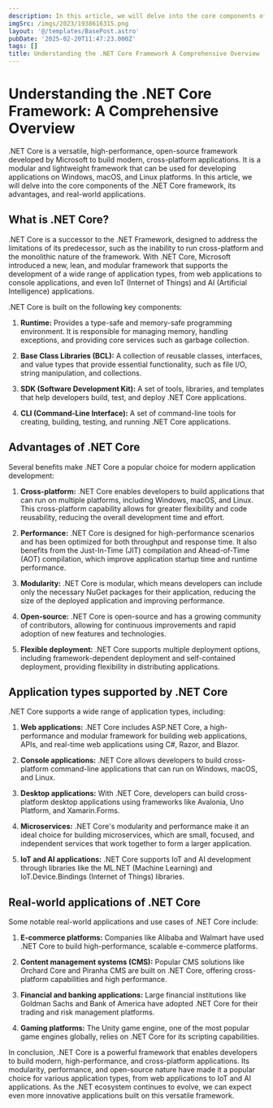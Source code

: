 ```yaml
---
description: In this article, we will delve into the core components of the
imgSrc: /imgs/2023/1938616315.png
layout: '@/templates/BasePost.astro'
pubDate: '2025-02-20T11:47:23.000Z'
tags: []
title: Understanding the .NET Core Framework A Comprehensive Overview
---
```


# Understanding the .NET Core Framework: A Comprehensive Overview

.NET Core is a versatile, high-performance, open-source framework developed by Microsoft to build modern, cross-platform applications. It is a modular and lightweight framework that can be used for developing applications on Windows, macOS, and Linux platforms. In this article, we will delve into the core components of the .NET Core framework, its advantages, and real-world applications.

## What is .NET Core?

.NET Core is a successor to the .NET Framework, designed to address the limitations of its predecessor, such as the inability to run cross-platform and the monolithic nature of the framework. With .NET Core, Microsoft introduced a new, lean, and modular framework that supports the development of a wide range of application types, from web applications to console applications, and even IoT (Internet of Things) and AI (Artificial Intelligence) applications.

.NET Core is built on the following key components:

1. **Runtime:** Provides a type-safe and memory-safe programming environment. It is responsible for managing memory, handling exceptions, and providing core services such as garbage collection.

2. **Base Class Libraries (BCL):** A collection of reusable classes, interfaces, and value types that provide essential functionality, such as file I/O, string manipulation, and collections.

3. **SDK (Software Development Kit):** A set of tools, libraries, and templates that help developers build, test, and deploy .NET Core applications.

4. **CLI (Command-Line Interface):** A set of command-line tools for creating, building, testing, and running .NET Core applications.

## Advantages of .NET Core

Several benefits make .NET Core a popular choice for modern application development:

1. **Cross-platform:** .NET Core enables developers to build applications that can run on multiple platforms, including Windows, macOS, and Linux. This cross-platform capability allows for greater flexibility and code reusability, reducing the overall development time and effort.

2. **Performance:** .NET Core is designed for high-performance scenarios and has been optimized for both throughput and response time. It also benefits from the Just-In-Time (JIT) compilation and Ahead-of-Time (AOT) compilation, which improve application startup time and runtime performance.

3. **Modularity:** .NET Core is modular, which means developers can include only the necessary NuGet packages for their application, reducing the size of the deployed application and improving performance.

4. **Open-source:** .NET Core is open-source and has a growing community of contributors, allowing for continuous improvements and rapid adoption of new features and technologies.

5. **Flexible deployment:** .NET Core supports multiple deployment options, including framework-dependent deployment and self-contained deployment, providing flexibility in distributing applications.

## Application types supported by .NET Core

.NET Core supports a wide range of application types, including:

1. **Web applications:** .NET Core includes ASP.NET Core, a high-performance and modular framework for building web applications, APIs, and real-time web applications using C#, Razor, and Blazor.

2. **Console applications:** .NET Core allows developers to build cross-platform command-line applications that can run on Windows, macOS, and Linux.

3. **Desktop applications:** With .NET Core, developers can build cross-platform desktop applications using frameworks like Avalonia, Uno Platform, and Xamarin.Forms.

4. **Microservices:** .NET Core's modularity and performance make it an ideal choice for building microservices, which are small, focused, and independent services that work together to form a larger application.

5. **IoT and AI applications:** .NET Core supports IoT and AI development through libraries like the ML.NET (Machine Learning) and IoT.Device.Bindings (Internet of Things) libraries.

## Real-world applications of .NET Core

Some notable real-world applications and use cases of .NET Core include:

1. **E-commerce platforms:** Companies like Alibaba and Walmart have used .NET Core to build high-performance, scalable e-commerce platforms.

2. **Content management systems (CMS):** Popular CMS solutions like Orchard Core and Piranha CMS are built on .NET Core, offering cross-platform capabilities and high performance.

3. **Financial and banking applications:** Large financial institutions like Goldman Sachs and Bank of America have adopted .NET Core for their trading and risk management platforms.

4. **Gaming platforms:** The Unity game engine, one of the most popular game engines globally, relies on .NET Core for its scripting capabilities.

In conclusion, .NET Core is a powerful framework that enables developers to build modern, high-performance, and cross-platform applications. Its modularity, performance, and open-source nature have made it a popular choice for various application types, from web applications to IoT and AI applications. As the .NET ecosystem continues to evolve, we can expect even more innovative applications built on this versatile framework.
